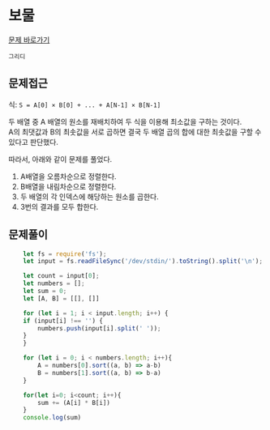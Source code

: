 # 보물

[문제 바로가기](https://www.acmicpc.net/problem/1026)

`그리디`

## 문제접근

식: `S = A[0] × B[0] + ... + A[N-1] × B[N-1]`

두 배열 중 A 배열의 원소를 재배치하여 두 식을 이용해 최소값을 구하는 것이다.   
A의 최댓값과 B의 최솟값을 서로 곱하면 결국 두 배열 곱의 합에 대한 최솟값을 구할 수 있다고 판단했다.   

따라서, 아래와 같이 문제를 풀었다.

1. A배열을 오름차순으로 정렬한다.
2. B배열을 내림차순으로 정렬한다.
3. 두 배열의 각 인덱스에 해당하는 원소를 곱한다.
4. 3번의 결과를 모두 합한다.

## 문제풀이

```javascript
    let fs = require('fs');
    let input = fs.readFileSync('/dev/stdin/').toString().split('\n');

    let count = input[0];
    let numbers = [];
    let sum = 0;
    let [A, B] = [[], []]

    for (let i = 1; i < input.length; i++) {
    if (input[i] !== '') {
        numbers.push(input[i].split(' '));
    }
    }

    for (let i = 0; i < numbers.length; i++){
        A = numbers[0].sort((a, b) => a-b)
        B = numbers[1].sort((a, b) => b-a)
    }

    for(let i=0; i<count; i++){
        sum += (A[i] * B[i])
    }
    console.log(sum)
```

